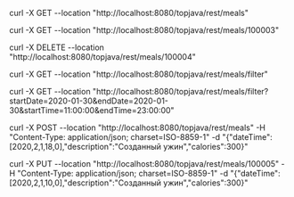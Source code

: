 curl -X GET --location "http://localhost:8080/topjava/rest/meals" 

curl -X GET --location "http://localhost:8080/topjava/rest/meals/100003" 

curl -X DELETE --location "http://localhost:8080/topjava/rest/meals/100004" 

curl -X GET --location "http://localhost:8080/topjava/rest/meals/filter" 

curl -X GET --location "http://localhost:8080/topjava/rest/meals/filter?startDate=2020-01-30&endDate=2020-01-30&startTime=11:00:00&endTime=23:00:00"

curl -X POST --location "http://localhost:8080/topjava/rest/meals" -H "Content-Type: application/json; charset=ISO-8859-1"  -d "{\"dateTime\":[2020,2,1,18,0],\"description\":\"Созданный ужин\",\"calories\":300}"

curl -X PUT --location "http://localhost:8080/topjava/rest/meals/100005" -H "Content-Type: application/json; charset=ISO-8859-1" -d "{\"dateTime\":[2020,2,1,10,0],\"description\":\"Созданный ужин\",\"calories\":300}"